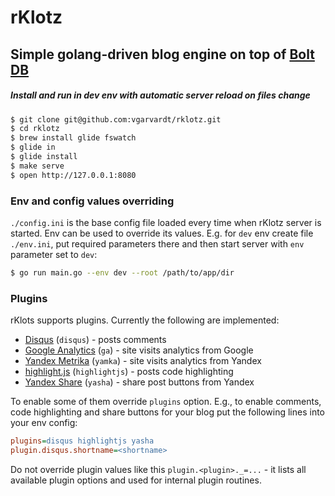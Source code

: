 # rKlotz

## Simple golang-driven blog engine on top of [Bolt DB](https://github.com/boltdb/bolt)

##### Install and run in dev env with automatic server reload on files change

```sh
$ git clone git@github.com:vgarvardt/rklotz.git
$ cd rklotz
$ brew install glide fswatch
$ glide in
$ glide install
$ make serve
$ open http://127.0.0.1:8080
```

### Env and config values overriding

`./config.ini` is the base config file loaded every time when rKlotz server is started.
Env can be used to override its values. E.g. for `dev` env create file `./env.ini`, put
required parameters there and then start server with `env` parameter set to `dev`:

```sh
$ go run main.go --env dev --root /path/to/app/dir
```

### Plugins

rKlots supports plugins. Currently the following are implemented:

* [Disqus](https://disqus.com/) (`disqus`) - posts comments
* [Google Analytics](http://www.google.com/analytics/) (`ga`) - site visits analytics from Google
* [Yandex Metrika](https://metrika.yandex.ru/) (`yamka`) - site visits analytics from Yandex
* [highlight.js](https://highlightjs.org/) (`highlightjs`) - posts code highlighting
* [Yandex Share](https://tech.yandex.ru/share/) (`yasha`) - share post buttons from Yandex

To enable some of them override `plugins` option. E.g., to enable comments, code highlighting
and share buttons for your blog put the following lines into your env config:

```ini
plugins=disqus highlightjs yasha
plugin.disqus.shortname=<shortname>
```

Do not override plugin values like this `plugin.<plugin>._=...` - it lists all available plugin options
and used for internal plugin routines.
